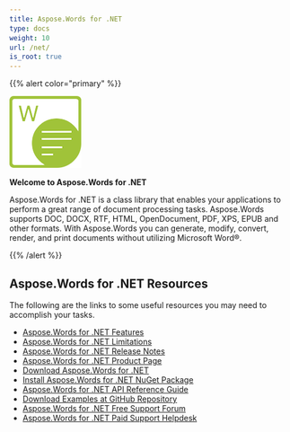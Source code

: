 ```yaml
---
title: Aspose.Words for .NET
type: docs
weight: 10
url: /net/
is_root: true
---
```


{{% alert color="primary" %}} 

**![todo:image_alt_text](home_1)**

**Welcome to Aspose.Words for .NET**

Aspose.Words for .NET is a class library that enables your applications to perform a great range of document processing tasks. Aspose.Words supports DOC, DOCX, RTF, HTML, OpenDocument, PDF, XPS, EPUB and other formats. With Aspose.Words you can generate, modify, convert, render, and print documents without utilizing Microsoft Word®.

{{% /alert %}} 

## **Aspose.Words for .NET Resources**

The following are the links to some useful resources you may need to accomplish your tasks.

- [Aspose.Words for .NET Features](/words/net/feature-overview/)
- [Aspose.Words for .NET Limitations](/words/net/what-document-features-are-supported/)
- [Aspose.Words for .NET Release Notes](/words/net/aspose-words-for-net/)
- [Aspose.Words for .NET Product Page](https://products.aspose.com/words/net)
- [Download Aspose.Words for .NET](https://downloads.aspose.com/words/net)
- [Install Aspose.Words for .NET NuGet Package](https://www.nuget.org/packages/Aspose.Words/)
- [Aspose.Words for .NET API Reference Guide](https://apireference.aspose.com/net/words)
- [Download Examples at GitHub Repository](https://github.com/aspose-words/Aspose.Words-for-.NET)
- [Aspose.Words for .NET Free Support Forum](https://forum.aspose.com/c/words)
- [Aspose.Words for .NET Paid Support Helpdesk](https://helpdesk.aspose.com/)




